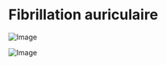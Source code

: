 # Fibrillation auriculaire

![Image](.//media/cardio/Scan_0001.jpg)

![Image](.//media/cardio/Scan_0001_verso.jpg)
